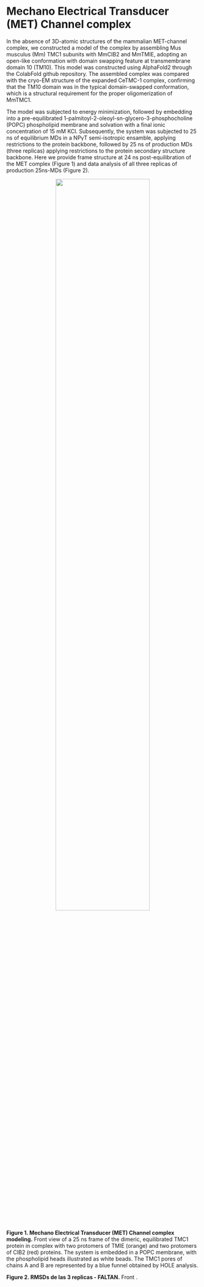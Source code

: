 # Mechano Electrical Transducer (MET) Channel complex

In the absence of 3D-atomic structures of the mammalian MET-channel complex, we constructed a model of the complex by assembling Mus musculus (Mm) TMC1 subunits with MmCIB2 and MmTMIE, adopting an open-like conformation with domain swapping feature at transmembrane domain 10 (TM10). This model was constructed using AlphaFold2 through the ColabFold github repository. The assembled complex was compared with the cryo-EM structure of the expanded CeTMC-1 complex, confirming that the TM10 domain was in the typical domain-swapped conformation, which is a structural requirement for the proper oligomerization of MmTMC1.

The model was subjected to energy minimization, followed by embedding into a pre-equilibrated 1-palmitoyl-2-oleoyl-sn-glycero-3-phosphocholine (POPC) phospholipid membrane and solvation with a final ionic concentration of 15 mM KCl. Subsequently, the system was subjected to 25 ns of equilibrium MDs in a NPγT semi-isotropic ensamble, applying restrictions to the protein backbone, followed by 25 ns of production MDs (three replicas) applying restrictions to the protein secondary structure backbone. Here we provide frame structure at 24 ns post-equilibration of the MET complex (Figure 1) and data analysis of all three replicas of production 25ns-MDs (Figure 2).

<p align="center">
<img width="70%" src="Figures/Fig_MET_complex.jpg">
</p>

**Figure 1.  Mechano Electrical Transducer (MET) Channel complex modeling.** Front view of a 25 ns frame of the dimeric, equilibrated TMC1 protein in complex with two protomers of TMIE (orange) and two protomers of CIB2 (red) proteins. The system is embedded in a POPC membrane, with the phospholipid heads illustrated as white beads. The TMC1 pores of chains A and B are represented by a blue funnel obtained by HOLE analysis.

**Figure 2.  RMSDs de las 3 replicas - FALTAN.** Front .
